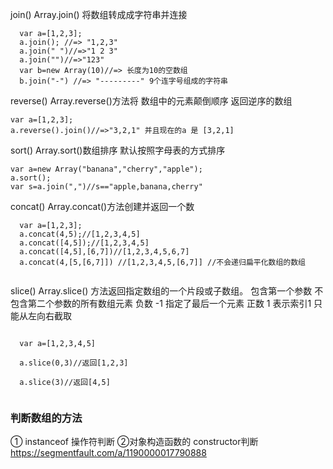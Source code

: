 join()
Array.join() 将数组转成成字符串并连接
  ```
    var a=[1,2,3];
    a.join(); //=> "1,2,3"
    a.join(" ")//=>"1 2 3"
    a.join("")//=>"123"
    var b=new Array(10)//=> 长度为10的空数组
    b.join("-") //=> "---------" 9个连字号组成的字符串
  ```
reverse()
Array.reverse()方法将 数组中的元素颠倒顺序 返回逆序的数组
  ```
  var a=[1,2,3];
  a.reverse().join()//=>"3,2,1" 并且现在的a 是 [3,2,1]
  ```
sort()
Array.sort()数组排序 默认按照字母表的方式排序 
  ```
  var a=new Array("banana","cherry","apple");
  a.sort();
  var s=a.join(",")//s=="apple,banana,cherry"
  ```
concat()
Array.concat()方法创建并返回一个数
```
  var a=[1,2,3];
  a.concat(4,5);//[1,2,3,4,5]
  a.concat([4,5]);//[1,2,3,4,5]
  a.concat([4,5],[6,7])//[1,2,3,4,5,6,7]
  a.concat(4,[5,[6,7]]) //[1,2,3,4,5,[6,7]] //不会递归扁平化数组的数组
  
```
slice()
Array.slice() 方法返回指定数组的一个片段或子数组。
包含第一个参数 不包含第二个参数的所有数组元素
负数 -1 指定了最后一个元素
正数 1  表示索引1
只能从左向右截取
```
  
  var a=[1,2,3,4,5]
  
  a.slice(0,3)//返回[1,2,3]

  a.slice(3)//返回[4,5]
  
```
### 判断数组的方法
① instanceof 操作符判断
②对象构造函数的 constructor判断
https://segmentfault.com/a/1190000017790888
